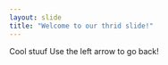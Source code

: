 ```yaml
---
layout: slide
title: "Welcome to our thrid slide!"
---
```

Cool stuuf
Use the left arrow to go back!
